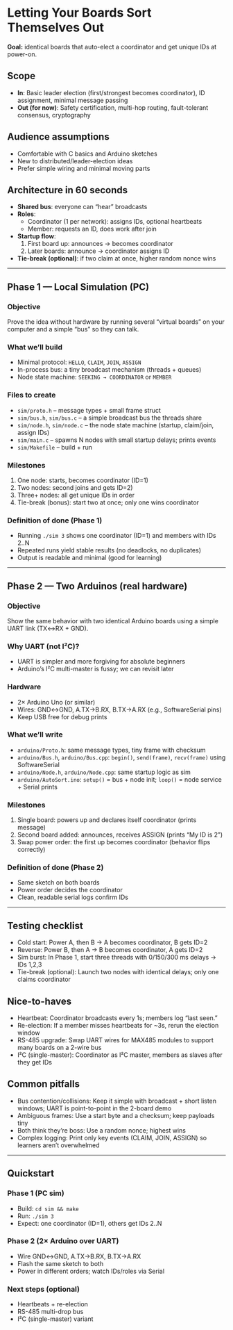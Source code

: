 # Letting Your Boards Sort Themselves Out

**Goal:** identical boards that auto-elect a coordinator and get unique IDs at power-on.

## Scope
- **In**: Basic leader election (first/strongest becomes coordinator), ID assignment, minimal message passing
- **Out (for now)**: Safety certification, multi-hop routing, fault-tolerant consensus, cryptography

## Audience assumptions
- Comfortable with C basics and Arduino sketches
- New to distributed/leader-election ideas
- Prefer simple wiring and minimal moving parts

## Architecture in 60 seconds
- **Shared bus**: everyone can “hear” broadcasts
- **Roles**:
  - Coordinator (1 per network): assigns IDs, optional heartbeats
  - Member: requests an ID, does work after join
- **Startup flow**:
  1. First board up: announces → becomes coordinator
  2. Later boards: announce → coordinator assigns ID
- **Tie-break (optional)**: if two claim at once, higher random nonce wins

---

## Phase 1 — Local Simulation (PC)

### Objective
Prove the idea without hardware by running several “virtual boards” on your computer and a simple “bus” so they can talk.

### What we’ll build
- Minimal protocol: `HELLO`, `CLAIM`, `JOIN`, `ASSIGN`
- In-process bus: a tiny broadcast mechanism (threads + queues)
- Node state machine: `SEEKING → COORDINATOR` or `MEMBER`

### Files to create
- `sim/proto.h` – message types + small frame struct
- `sim/bus.h`, `sim/bus.c` – a simple broadcast bus the threads share
- `sim/node.h`, `sim/node.c` – the node state machine (startup, claim/join, assign IDs)
- `sim/main.c` – spawns N nodes with small startup delays; prints events
- `sim/Makefile` – build + run

### Milestones
1. One node: starts, becomes coordinator (ID=1)
2. Two nodes: second joins and gets ID=2)
3. Three+ nodes: all get unique IDs in order
4. Tie-break (bonus): start two at once; only one wins coordinator

### Definition of done (Phase 1)
- Running `./sim 3` shows one coordinator (ID=1) and members with IDs 2..N
- Repeated runs yield stable results (no deadlocks, no duplicates)
- Output is readable and minimal (good for learning)

---

## Phase 2 — Two Arduinos (real hardware)

### Objective
Show the same behavior with two identical Arduino boards using a simple UART link (TX↔RX + GND).

### Why UART (not I²C)?
- UART is simpler and more forgiving for absolute beginners
- Arduino’s I²C multi-master is fussy; we can revisit later

### Hardware
- 2× Arduino Uno (or similar)
- Wires: GND↔GND, A.TX→B.RX, B.TX→A.RX (e.g., SoftwareSerial pins)
- Keep USB free for debug prints

### What we’ll write
- `arduino/Proto.h`: same message types, tiny frame with checksum
- `arduino/Bus.h`, `arduino/Bus.cpp`: `begin()`, `send(frame)`, `recv(frame)` using SoftwareSerial
- `arduino/Node.h`, `arduino/Node.cpp`: same startup logic as sim
- `arduino/AutoSort.ino`: `setup()` = bus + node init; `loop()` = node service + Serial prints

### Milestones
1. Single board: powers up and declares itself coordinator (prints message)
2. Second board added: announces, receives ASSIGN (prints “My ID is 2”)
3. Swap power order: the first up becomes coordinator (behavior flips correctly)

### Definition of done (Phase 2)
- Same sketch on both boards
- Power order decides the coordinator
- Clean, readable serial logs confirm IDs

---

## Testing checklist
- Cold start: Power A, then B → A becomes coordinator, B gets ID=2
- Reverse: Power B, then A → B becomes coordinator, A gets ID=2
- Sim burst: In Phase 1, start three threads with 0/150/300 ms delays → IDs 1,2,3
- Tie-break (optional): Launch two nodes with identical delays; only one claims coordinator

## Nice-to-haves
- Heartbeat: Coordinator broadcasts every 1s; members log “last seen.”
- Re-election: If a member misses heartbeats for ~3s, rerun the election window
- RS-485 upgrade: Swap UART wires for MAX485 modules to support many boards on a 2-wire bus
- I²C (single-master): Coordinator as I²C master, members as slaves after they get IDs

## Common pitfalls
- Bus contention/collisions: Keep it simple with broadcast + short listen windows; UART is point-to-point in the 2-board demo
- Ambiguous frames: Use a start byte and a checksum; keep payloads tiny
- Both think they’re boss: Use a random nonce; highest wins
- Complex logging: Print only key events (CLAIM, JOIN, ASSIGN) so learners aren’t overwhelmed

---

## Quickstart

### Phase 1 (PC sim)
- Build: `cd sim && make`
- Run: `./sim 3`
- Expect: one coordinator (ID=1), others get IDs 2..N

### Phase 2 (2× Arduino over UART)
- Wire GND↔GND, A.TX→B.RX, B.TX→A.RX
- Flash the same sketch to both
- Power in different orders; watch IDs/roles via Serial

### Next steps (optional)
- Heartbeats + re-election
- RS-485 multi-drop bus
- I²C (single-master) variant
